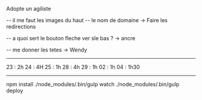 Adopte un agiliste


-- il me faut les images du haut
-- le nom de domaine -> Faire les redirections

-- a quoi sert le bouton fleche ver sle bas ? -> ancre




-- me donner les tetes -> Wendy


************


23 : 2h
24 : 4H
25 : 1h
28 : 4h
29 : 1h
02 : 1h
04 : 1h30



**********************
   npm install
   ./node_modules/.bin/gulp watch
   ./node_modules/.bin/gulp deploy